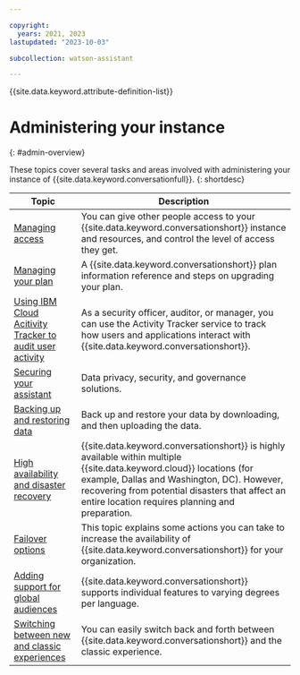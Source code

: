 ```yaml
---

copyright:
  years: 2021, 2023
lastupdated: "2023-10-03"

subcollection: watson-assistant

---
```


{{site.data.keyword.attribute-definition-list}}

# Administering your instance
{: #admin-overview}

These topics cover several tasks and areas involved with administering your instance of {{site.data.keyword.conversationfull}}. 
{: shortdesc}

| Topic | Description |
| --- | --- |
| [Managing access](/docs/watson-assistant?topic=watson-assistant-access-control) | You can give other people access to your {{site.data.keyword.conversationshort}} instance and resources, and control the level of access they get. |
| [Managing your plan](/docs/watson-assistant?topic=watson-assistant-admin-managing-plan) | A {{site.data.keyword.conversationshort}} plan information reference and steps on upgrading your plan. |
| [Using IBM Cloud Acitivity Tracker to audit user activity](/docs/watson-assistant?topic=watson-assistant-admin-auditing) | As a security officer, auditor, or manager, you can use the Activity Tracker service to track how users and applications interact with {{site.data.keyword.conversationshort}}. |
| [Securing your assistant](/docs/watson-assistant?topic=watson-assistant-admin-securing) | Data privacy, security, and governance solutions. |
| [Backing up and restoring data](/docs/watson-assistant?topic=watson-assistant-admin-backup-restore) | Back up and restore your data by downloading, and then uploading the data. |
| [High availability and disaster recovery](/docs/watson-assistant?topic=watson-assistant-admin-recovery) | {{site.data.keyword.conversationshort}} is highly available within multiple {{site.data.keyword.cloud}} locations (for example, Dallas and Washington, DC). However, recovering from potential disasters that affect an entire location requires planning and preparation. |
| [Failover options](/docs/watson-assistant?topic=watson-assistant-admin-failover) | This topic explains some actions you can take to increase the availability of {{site.data.keyword.conversationshort}} for your organization. |
| [Adding support for global audiences](/docs/watson-assistant?topic=watson-assistant-admin-language-support) | {{site.data.keyword.conversationshort}} supports individual features to varying degrees per language. |
| [Switching between new and classic experiences](/docs/watson-assistant?topic=watson-assistant-switch-experience) | You can easily switch back and forth between {{site.data.keyword.conversationshort}} and the classic experience. |
